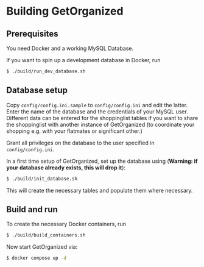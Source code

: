 # Building GetOrganized #

## Prerequisites

You need Docker and a working MySQL Database.

If you want to spin up a development database in Docker, run
```bash
$ ./build/run_dev_database.sh
```

## Database setup

Copy `config/config.ini.sample` to `config/config.ini` and edit the latter. Enter the name of the database and the credentials of your MySQL user. Different data can be entered for the shoppinglist tables if you want to share the shoppinglist with another instance of GetOrganized (to coordinate your shopping e.g. with your flatmates or significant other.)

Grant all privileges on the database to the user specified in `config/config.ini`.

In a first time setup of GetOrganized, set up the database using (**Warning: if your database already exists, this will drop it**):
```bash
$ ./build/init_database.sh
```
This will create the necessary tables and populate them where necessary.

## Build and run

To create the necessary Docker containers, run
```bash
$ ./build/build_containers.sh
```
Now start GetOrganized via:
```bash
$ docker compose up -d
```
